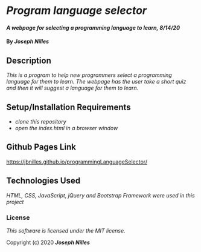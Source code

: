 # _Program language selector_

#### _A webpage for selecting a programming language to learn, 8/14/20_

#### By _**Joseph Nilles**_

## Description

_This is a program to help new programmers select a programming language for them to learn. The webpage has the user take a short quiz and then it will suggest a language for them to learn._

## Setup/Installation Requirements

* _clone this repository_
* _open the index.html in a browser window_



## Github Pages Link

https://jbnilles.github.io/programmingLanguageSelector/ 

## Technologies Used

_HTML, CSS, JavaScript, jQuery and Bootstrap Framework were used in this project_

### License

*This software is licensed under the MIT license.*

Copyright (c) 2020 **_Joseph Nilles_**